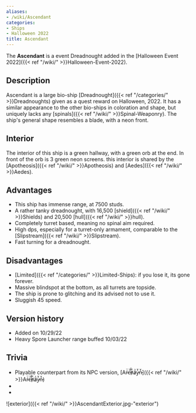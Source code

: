 ```yaml
---
aliases:
- /wiki/Ascendant
categories:
- Ships
- Halloween 2022
title: Ascendant
---
```


The **Ascendant** is a event Dreadnought added in the [Halloween Event 2022]({{< ref "/wiki/" >}}Halloween-Event-2022).

## Description

Ascendant is a large bio-ship [Dreadnought]({{< ref "/categories/" >}}Dreadnoughts) given as a quest reward on Halloween, 2022. It has a similar appearance to the other bio-ships in coloration and shape, but uniquely lacks any [spinals]({{< ref "/wiki/" >}}Spinal-Weaponry). The ship's general shape resembles a blade, with a neon front.

## Interior

The interior of this ship is a green hallway, with a green orb at the end. In front of the orb is 3 green neon screens. this interior is shared by the [Apotheosis]({{< ref "/wiki/" >}}Apotheosis) and [Aedes]({{< ref "/wiki/" >}}Aedes).

## Advantages

- This ship has immense range, at 7500 studs.
- A rather tanky dreadnought, with 16,500 [shield]({{< ref "/wiki/" >}}Shields) and 20,500 [hull]({{< ref "/wiki/" >}}hull).
- Completely turret based, meaning no spinal aim required.
- High dps, especially for a turret-only armament, comparable to the [Slipstream]({{< ref "/wiki/" >}}Slipstream).
- Fast turning for a dreadnought.

## Disadvantages

- [Limited]({{< ref "/categories/" >}}Limited-Ships): if you lose it, its gone forever.
- Massive blindspot at the bottom, as all turrets are topside.
- The ship is prone to glitching and its advised not to use it.
- Sluggish 45 speed.

## Version history 

- Added on 10/29/22
- Heavy Spore Launcher range buffed 10/03/22

## Trivia

- Playable counterpart from its NPC version, [Ar̴͑̈ć̶͝h̸̑̎ä̷͗y̵̓̆n̵͛̌]({{< ref "/wiki/" >}}Ar̴͑̈ć̶͝h̸̑̎ä̷͗y̵̓̆n̵͛̌)
-
-

![exterior]({{< ref "/wiki/" >}}AscendantExterior.jpg-"exterior")